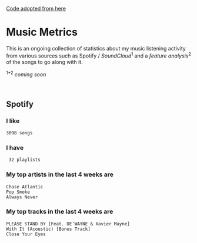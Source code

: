 [Code adopted from here](https://github.com/gargakshit/gargakshit)

# Music Metrics

This is an ongoing collection of statistics about my music listening activity from various sources such as Spotify / *SoundCloud*<sup>1</sup> and a *feature analysis*<sup>2</sup> of the songs to go along with it.

<sup>1+2</sup> *coming soon*

<br>

## Spotify

### I like 

    3098 songs
    
### I have

     32 playlists

### My top artists in the last 4 weeks are

    Chase Atlantic
	Pop Smoke
	Always Never

### My top tracks in the last 4 weeks are 

    PLEASE STAND BY [Feat. DE’WAYNE & Xavier Mayne]
	With It (Acoustic) [Bonus Track]
	Close Your Eyes